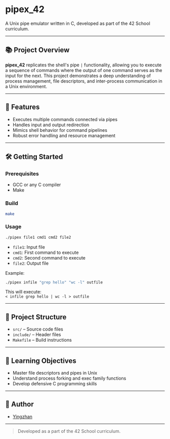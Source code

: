 # pipex_42

A Unix pipe emulator written in C, developed as part of the 42 School curriculum.

---

## 📚 Project Overview

**pipex_42** replicates the shell's pipe `|` functionality, allowing you to execute a sequence of commands where the output of one command serves as the input for the next. This project demonstrates a deep understanding of process management, file descriptors, and inter-process communication in a Unix environment.

---

## 🚀 Features

- Executes multiple commands connected via pipes
- Handles input and output redirection
- Mimics shell behavior for command pipelines
- Robust error handling and resource management

---

## 🛠️ Getting Started

### Prerequisites

- GCC or any C compiler
- Make

### Build

```bash
make
```

### Usage

```bash
./pipex file1 cmd1 cmd2 file2
```

- `file1`: Input file
- `cmd1`: First command to execute
- `cmd2`: Second command to execute
- `file2`: Output file

Example:

```bash
./pipex infile "grep hello" "wc -l" outfile
```

This will execute:  
`< infile grep hello | wc -l > outfile`

---

## 📁 Project Structure

- `src/` – Source code files
- `include/` – Header files
- `Makefile` – Build instructions

---

## 📖 Learning Objectives

- Master file descriptors and pipes in Unix
- Understand process forking and exec family functions
- Develop defensive C programming skills

---

## 👤 Author

- [Yingzhan](https://github.com/yingzhan25)

---

> Developed as a part of the 42 School curriculum.
